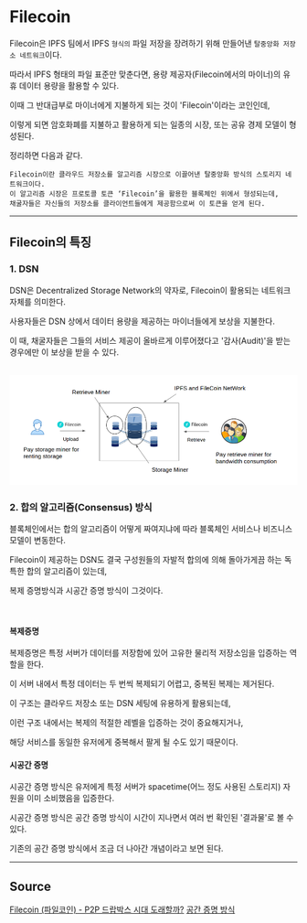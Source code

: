 # Filecoin 

Filecoin은 IPFS 팀에서 IPFS `형식의` 파일 저장을 장려하기 위해 만들어낸 `탈중앙화 저장소 네트워크`이다.

따라서 IPFS 형태의 파일 표준만 맞춘다면, 용량 제공자(Filecoin에서의 마이너)의 유휴 데이터 용량을 활용할 수 있다.

이때 그 반대급부로 마이너에게 지불하게 되는 것이 'Filecoin'이라는 코인인데, 

이렇게 되면 암호화폐를 지불하고 활용하게 되는 일종의 시장, 또는 공유 경제 모델이 형성된다.

정리하면 다음과 같다.

```
Filecoin이란 클라우드 저장소를 알고리즘 시장으로 이끌어낸 탈중앙화 방식의 스토리지 네트워크이다. 
이 알고리즘 시장은 프로토콜 토큰 ‘Filecoin’을 활용한 블록체인 위에서 형성되는데, 
채굴자들은 자신들의 저장소를 클라이언트들에게 제공함으로써 이 토큰을 얻게 된다.
```

---

## Filecoin의 특징


### 1. DSN

DSN은 Decentralized Storage Network의 약자로, Filecoin이 활용되는 네트워크 자체를 의미한다.

사용자들은 DSN 상에서 데이터 용량을 제공하는 마이너들에게 보상을 지불한다. 

이 때, 채굴자들은 그들의 서비스 제공이 올바르게 이루어졌다고 '감사(Audit)'을 받는 경우에만 이 보상을 받을 수 있다. 

<br />

<img src="filecoin DSN.png" />

<br />

### 2. 합의 알고리즘(Consensus) 방식

블록체인에서는 합의 알고리즘이 어떻게 짜여지냐에 따라 블록체인 서비스나 비즈니스 모델이 변동한다.

Filecoin이 제공하는 DSN도 결국 구성원들의 자발적 합의에 의해 돌아가게끔 하는 독특한 합의 알고리즘이 있는데,

복제 증명방식과 시공간 증명 방식이 그것이다.

<br />

#### 복제증명

복제증명은 특정 서버가 데이터를 저장함에 있어 고유한 물리적 저장소임을 입증하는 역할을 한다. 

이 서버 내에서 특정 데이터는 두 번씩 복제되기 어렵고, 중복된 복제는 제거된다. 

이 구조는 클라우드 저장소 또는 DSN 세팅에 유용하게 활용되는데, 

이런 구조 내에서는 복제의 적절한 레벨을 입증하는 것이 중요해지거나, 

해당 서비스를 동일한 유저에게 중복해서 팔게 될 수도 있기 때문이다. 

#### 시공간 증명

시공간 증명 방식은 유저에게 특정 서버가 spacetime(어느 정도 사용된 스토리지) 자원을 이미 소비했음을 입증한다. 

시공간 증명 방식은 공간 증명 방식이 시간이 지나면서 여러 번 확인된 '결과물'로 볼 수 있다. 

기존의 공간 증명 방식에서 조금 더 나아간 개념이라고 보면 된다. 

---

## Source 

[Filecoin (파일코인) - P2P 드랍박스 시대 도래할까?](https://steemit.com/kr/@kblock/3-filecoin-p2p)
[공간 증명 방식](https://en.wikipedia.org/wiki/Proof-of-space)

